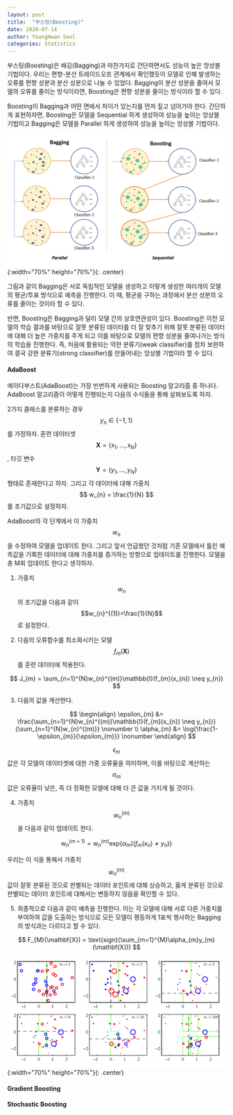 ```yaml
---
layout: post
title:  "부스팅(Boosting)"
date: 2020-07-14
author: YoungHwan Seol
categories: Statistics
---
```


부스팅(Boosting)은 배깅(Bagging)과 마찬가지로 간단하면서도 성능이 높은 앙상블 기법이다. 우리는 편향-분산 트레이드오프 관계에서 확인했듯이 모델로 인해 발생하는 오류를 편향 성분과 분산 성분으로 나눌 수 있었다. Bagging이 분산 성분을 줄여서 모델의 오류를 줄이는 방식이라면, Boosting은 편향 성분을 줄이는 방식이라 할 수 있다.

Boosting이 Bagging과 어떤 면에서 차이가 있는지를 먼저 짚고 넘어가야 한다. 간단하게 표현하자면, Boosting은 모델을 Sequential 하게 생성하여 성능을 높이는 앙상블 기법이고 Bagging은 모델을 Parallel 하게 생성하여 성능을 높이는 앙상블 기법이다.

![CF](https://github.com/seolbluewings/seolbluewings.github.io/blob/master/assets/boosting.PNG?raw=true){:width="70%" height="70%"}{: .center}

그림과 같이 Bagging은 서로 독립적인 모델을 생성하고 이렇게 생성한 여러개의 모델의 평균/투표 방식으로 예측을 진행한다. 이 때, 평균을 구하는 과정에서 분산 성분의 오류를 줄이는 것이라 할 수 있다.

반면, Boosting은 Bagging과 달리 모델 간의 상호연관성이 있다. Boosting은 이전 모델의 학습 결과를 바탕으로 잘못 분류된 데이터를 더 잘 맞추기 위해 잘못 분류된 데이터에 대해 더 높은 가중치를 주게 되고 이를 바탕으로 모델의 편향 성분을 줄여나가는 방식의 학습을 진행한다. 즉, 처음에 활용되는 약한 분류기(weak classifier)를 점차 보완하여 결국 강한 분류기(strong classifier)를 만들어내는 앙상블 기법이라 할 수 있다.

#### AdaBoost

에이다부스트(AdaBoost)는 가장 빈번하게 사용되는 Boosting 알고리즘 중 하나다. AdaBoost 알고리즘이 어떻게 진행되는지 다음의 수식들을 통해 살펴보도록 하자.

2가지 클래스를 분류하는 경우 $$y_{n} \in \{-1,1\} $$ 를 가정하자. 훈련 데이터셋 $$\mathbf{X}=\{x_{1},...,x_{N}\}$$, 타깃 변수 $$\mathbf{Y} = \{y_{1},...,y_{N}\}$$ 형태로 존재한다고 하자. 그리고 각 데이터에 대해 가중치 $$ w_{n} = \frac{1}{N} $$ 를 초기값으로 설정하자.

AdaBoost의 각 단계에서 이 가중치 $$w_{n}$$을 수정하여 모델을 업데이트 한다. 그리고 앞서 언급했던 것처럼 기존 모델에서 틀린 예측값을 기록한 데이터에 대해 가중치를 증가하는 방향으로 업데이트를 진행한다. 모델을 총 M회 업데이트 한다고 생각하자.

1. 가중치 $$w_{n}$$의 초기값을 다음과 같이 $$w_{n}^{(1)}=\frac{1}{N}$$ 로 설정한다.

2. 다음의 오류함수를 최소화시키는 모델 $$f_{m}(\mathbf{X})$$ 를 훈련 데이터에 적용한다.

$$ J_{m} = \sum_{n=1}^{N}w_{n}^{(m)}\mathbb{I}(f_{m}(x_{n}) \neq y_{n}) $$

3. 다음의 값을 계산한다.

$$
\begin{align}
\epsilon_{m} &= \frac{\sum_{n=1}^{N}w_{n}^{(m)}\mathbb{I}(f_{m}(x_{n}) \neq y_{n})}{\sum_{n=1}^{N}w_{n}^{(m)}} \nonumber \\
\alpha_{m} &= \log{\frac{1-\epsilon_{m}}{\epsilon_{m}}} \nonumber
\end{align}
$$

$$\epsilon_{m}$$ 값은 각 모델의 데이터셋에 대한 가중 오류율을 의미하며, 이를 바탕으로 계산하는 $$\alpha_{m}$$ 값은 오류율이 낮은, 즉 더 정확한 모델에 대해 더 큰 값을 가지게 될 것이다.

4. 가중치 $$w_{n}^{(m)}$$ 을 다음과 같이 업데이트 한다.

$$ w_{n}^{(m+1)} = w_{n}^{(m)}\text{exp}\{\alpha_{m}\mathbb{I}(f_{m}(x_{n}) \neq y_{n})\} $$

우리는 이 식을 통해서 가중치 $$w_{n}^{(m)}$$ 값이 잘못 분류된 것으로 판별되는 데이터 포인트에 대해 상승하고, 옳게 분류된 것으로 판별되는 데이터 포인트에 대해서는 변동하지 않음을 확인할 수 있다.

5. 최종적으로 다음과 같이 예측을 진행한다. 이는 각 모델에 대해 서로 다른 가중치를 부여하여 값을 도출하는 방식으로 모든 모델이 평등하게 1표씩 행사하는 Bagging의 방식과는 다르다고 할 수 있다.

$$ F_{M}(\mathbf{X}) = \text{sign}(\sum_{m=1}^{M}\alpha_{m}y_{m}(\mathbf{X})) $$




![CF](https://github.com/seolbluewings/seolbluewings.github.io/blob/master/assets/adaboost.PNG?raw=true){:width="70%" height="70%"}{: .center}

#### Gradient Boosting

#### Stochastic Boosting





